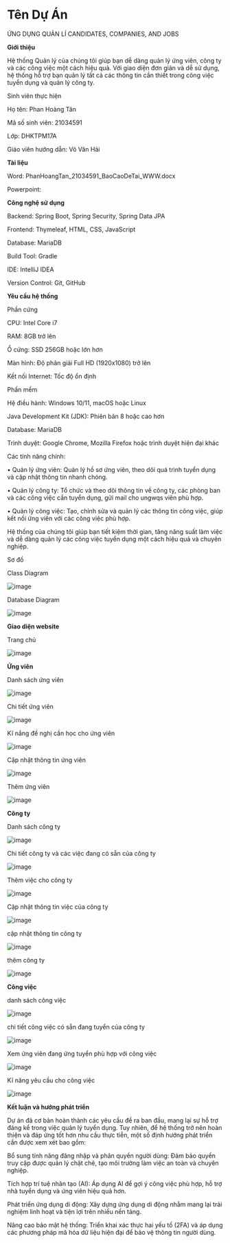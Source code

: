 # Tên Dự Án
ỨNG DỤNG QUẢN LÍ CANDIDATES, COMPANIES, AND JOBS

**Giới thiệu**


Hệ thống Quản lý của chúng tôi giúp bạn dễ dàng quản lý ứng viên, công ty và các công việc một cách hiệu quả. Với giao diện đơn giản và dễ sử dụng, hệ thống hỗ trợ bạn quản lý tất cả các thông tin cần thiết trong công việc tuyển dụng và quản lý công ty.

Sinh viên thực hiện

Họ tên: Phan Hoàng Tân

Mã số sinh viên: 21034591

Lớp: DHKTPM17A

Giáo viên hướng dẫn: Võ Văn Hải

**Tài liệu**

Word: PhanHoangTan_21034591_BaoCaoDeTai_WWW.docx

Powerpoint:

**Công nghệ sử dụng**

Backend: Spring Boot, Spring Security, Spring Data JPA

Frontend: Thymeleaf, HTML, CSS, JavaScript

Database: MariaDB

Build Tool: Gradle

IDE: IntelliJ IDEA

Version Control: Git, GitHub

**Yêu cầu hệ thống**

Phần cứng

CPU: Intel Core i7

RAM: 8GB trở lên

Ổ cứng: SSD 256GB hoặc lớn hơn

Màn hình: Độ phân giải Full HD (1920x1080) trở lên

Kết nối Internet: Tốc độ ổn định

Phần mềm

Hệ điều hành: Windows 10/11, macOS hoặc Linux

Java Development Kit (JDK): Phiên bản 8 hoặc cao hơn

Database: MariaDB

Trình duyệt: Google Chrome, Mozilla Firefox hoặc trình duyệt hiện đại khác

Các tính năng chính:

•	Quản lý ứng viên: Quản lý hồ sơ ứng viên, theo dõi quá trình tuyển dụng và cập nhật thông tin nhanh chóng.

•	Quản lý công ty: Tổ chức và theo dõi thông tin về công ty, các phòng ban và các công việc cần tuyển dụng, gửi mail cho ungwqs viên phù hợp.

•	Quản lý công việc: Tạo, chỉnh sửa và quản lý các thông tin công việc, giúp kết nối ứng viên với các công việc phù hợp.

Hệ thống của chúng tôi giúp bạn tiết kiệm thời gian, tăng năng suất làm việc và dễ dàng quản lý các công việc tuyển dụng một cách hiệu quả và chuyên nghiệp.


Sơ đồ

Class Diagram

![image](https://github.com/user-attachments/assets/60b3586b-56e9-47b3-8eab-d44e49d0dc8c)

Database Diagram

![image](https://github.com/user-attachments/assets/b169b3e7-5c0c-4eba-9c5e-efec3e161cb9)

**Giao diện website**

Trang chủ

![image](https://github.com/user-attachments/assets/8cbb2f84-f868-461d-9216-f863d741b556)

**Ứng viên**

Danh sách ứng viên 

![image](https://github.com/user-attachments/assets/bc945cb9-a83d-4391-bc02-3becdd776cd0)

Chi tiết ứng viên

![image](https://github.com/user-attachments/assets/638d50dd-009f-4424-abca-1452e95f6f8a)

Kĩ nắng đề nghị cần học cho ứng viên

![image](https://github.com/user-attachments/assets/e3fcce29-f290-42a4-9418-cb0b75b36d92)

Cập nhật thông tin ứng viên

![image](https://github.com/user-attachments/assets/18f3179e-f09d-48ae-bca1-f9bac7530c99)

Thêm ứng viên

![image](https://github.com/user-attachments/assets/620efcfa-e19c-4192-be06-81fd7f1e9a47)

**Công ty**

Danh sách công ty

![image](https://github.com/user-attachments/assets/e820ccda-f980-4ab8-93a5-7732b1e5313a)

Chi tiết công ty và các việc đang có sẵn của công ty

![image](https://github.com/user-attachments/assets/52a584ed-4a20-4255-85ae-3d31dfe7c057)

Thêm việc cho công ty

![image](https://github.com/user-attachments/assets/acd0c258-16ba-4e17-8267-48de0a90c842)

Cập nhật thông tin việc của công ty

![image](https://github.com/user-attachments/assets/91a6eb47-5692-4771-b8a5-defbe0e44efe)

cập nhật thông tin công ty

![image](https://github.com/user-attachments/assets/c1404f72-ac6d-4cb0-ac17-a9a16111e159)

thêm công ty

![image](https://github.com/user-attachments/assets/b596a738-0824-4ce0-bbae-376a098c7ac5)

**Công việc**

danh sách công việc

![image](https://github.com/user-attachments/assets/9c131c58-02ed-42af-8216-75736190c188)

chi tiết công việc có sẵn đang tuyển của công ty

![image](https://github.com/user-attachments/assets/593f1a2a-e898-4596-b78c-7019b2ab9cc7)

Xem ứng viên  đang ứng tuyển phù hợp với công việc 

![image](https://github.com/user-attachments/assets/fb16e1ba-def5-487c-ba0a-b6f07b953ea8)

Kĩ năng yêu cầu cho công việc

![image](https://github.com/user-attachments/assets/c9122dec-9c7c-4efa-a9a6-a09c261e3808)


**Kết luận và hướng phát triển**

Dự án đã cơ bản hoàn thành các yêu cầu đề ra ban đầu, mang lại sự hỗ trợ đáng kể trong việc quản lý tuyển dụng. Tuy nhiên, để hệ thống trở nên hoàn thiện và đáp ứng tốt hơn nhu cầu thực tiễn, một số định hướng phát triển cần được xem xét bao gồm:

Bổ sung tính năng đăng nhập và phân quyền người dùng: Đảm bảo quyền truy cập được quản lý chặt chẽ, tạo môi trường làm việc an toàn và chuyên nghiệp.

Tích hợp trí tuệ nhân tạo (AI): Áp dụng AI để gợi ý công việc phù hợp, hỗ trợ nhà tuyển dụng và ứng viên hiệu quả hơn.

Phát triển ứng dụng di động: Xây dựng ứng dụng di động nhằm mang lại trải nghiệm linh hoạt và tiện lợi trên nhiều nền tảng.

Nâng cao bảo mật hệ thống: Triển khai xác thực hai yếu tố (2FA) và áp dụng các phương pháp mã hóa dữ liệu hiện đại để bảo vệ thông tin người dùng.
